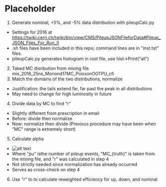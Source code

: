 # Placeholder
1. Generate nominal, +5%, and -5% data distribution with pileupCalc.py
  * Settings for 2016 at https://twiki.cern.ch/twiki/bin/view/CMS/PileupJSONFileforData#Pileup_JSON_Files_For_Run_II
  * .sh files have been included in this repo; command lines are in "inst.txt" files. 
  * pileupCalc.py generates histogram in root file, use hist->Print(“all”) 
2. Taked MC disribution from mixing file mix_2016_25ns_Moriond17MC_PoissonOOTPU_cfi
3. Match the domains of the two distributions, normalize
  * Justification: the tails extend far, far past the peak in all distributions
  * May need to change for high luminosity in future
4. Divide data by MC to find “r”
  * Slightly different from prescription in email
  * Before: divide then normalize
  * Now: normalize then divide (Previous procedure may have been when “MC” range is extremely short)
5. Calculate alpha
  * ![alt text](https://github.com/cms-tamu/PileupStudy/blob/master/2018_PU_Scale_Factor_Method/Equation.png "Equation for Alpha")
  * Where "pu" isthe number of pileup events, "MC_{truth}" is taken from the mixing file, and "r" was calculated in step 4
  * Not strictly needed since normalization has already occurred
  * Serves as cross-check on step 4
6. Use "r" to to calculate reweighted efficiency for up, down, and nominal
